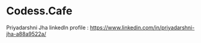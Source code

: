 # Codess.Cafe
Priyadarshni Jha
linkedln profile : https://www.linkedin.com/in/priyadarshni-jha-a88a9522a/
